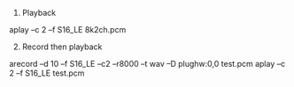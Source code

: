 1. Playback

aplay –c 2 –f S16_LE 8k2ch.pcm

 
2. Record then playback

arecord –d 10 –f S16_LE –c2 –r8000 –t wav –D plughw:0,0 test.pcm
aplay –c 2 –f S16_LE test.pcm

 
